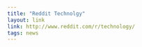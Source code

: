 ```yaml
---
title: "Reddit Technolgy"
layout: link
link: http://www.reddit.com/r/technology/
tags: news
---
```

